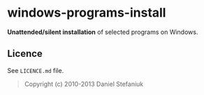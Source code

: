 windows-programs-install
========================

**Unattended/silent installation** of selected programs on Windows.

Licence
-------

See `LICENCE.md` file.

> Copyright (c) 2010-2013 Daniel Stefaniuk

